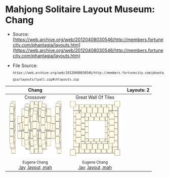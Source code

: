 # Mahjong Solitaire Layout Museum: Chang
* Source: [https://web.archive.org/web/20120408030546/http://members.fortunecity.com/phantagia/layouts.htm](https://web.archive.org/web/20120408030546/http://members.fortunecity.com/phantagia/layouts.htm)

* File Source:  
<sub>```https://web.archive.org/web/20120408030546/http://members.fortunecity.com/phantagia/layouts/lyall.zip#chlayouts.zip```</sub>


|Chang||Layouts: 2|
|:--:|:--:|:--:|
|Crossover<br><img src="./crossover_2.svg" height="180" width="175"><br> <sub>Eugene Chang</sub> <br>[.lay](./crossover_2.lay)  [.layout](./crossover_2.layout)  [.mah](./crossover_2.mah) |Great Wall Of Tiles<br><img src="./great_wall_of_tiles_2.svg" height="180" width="175"><br> <sub>Eugene Chang</sub> <br>[.lay](./great_wall_of_tiles_2.lay)  [.layout](./great_wall_of_tiles_2.layout)  [.mah](./great_wall_of_tiles_2.mah) |
